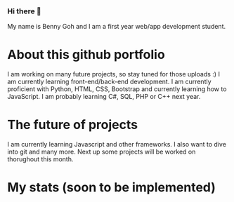 ### Hi there 👋
My name is Benny Goh and I am a first year web/app development student.
# About this github portfolio
I am working on many future projects, so stay tuned for those uploads :)
I am currently learning front-end/back-end development. I am currently proficient with Python, HTML, CSS, Bootstrap and currently learning how to JavaScript.
I am probably learning C#, SQL, PHP or C++ next year.

# The future of projects
I am currently learning Javascript and other frameworks. I also want to dive into git and many more. Next up some projects will be worked on thorughout this month.

# My stats (soon to be implemented)

